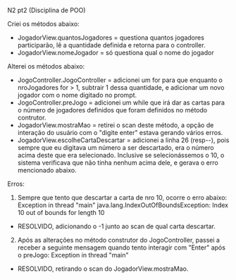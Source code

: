 N2 pt2 (Disciplina de POO)

Criei os métodos abaixo:
- JogadorView.quantosJogadores = questiona quantos jogadores participarão, lê a quantidade definida e retorna para o controller.
- JogadorView.nomeJogador = só questiona qual o nome do jogador

Alterei os métodos abaixo:
- JogoController.JogoController = adicionei um for para que enquanto o nroJogadores for > 1, subtrair 1 dessa quantidade, e adicionar um novo jogador com o nome digitado no prompt.
- JogoController.preJogo = adicionei um while que irá dar as cartas para o número de jogadores definidos que foram definidos no método contrutor.
- JogadorView.mostraMao = retirei o scan deste método, a opção de interação do usuário com o "digite enter" estava gerando vários erros.
- JogadorView.escolheCartaDescartar = adicionei a linha 26 (resp--), pois sempre que eu digitava um número a ser descartado, era o número acima deste que era selecionado. Inclusive se selecionássemos o 10, o sistema verificava que não tinha nenhum acima dele, e gerava o erro mencionado abaixo.

Erros:
1. Sempre que tento que descartar a carta de nro 10, ocorre o erro abaixo:
Exception in thread "main" java.lang.IndexOutOfBoundsException: Index 10 out of bounds for length 10
- RESOLVIDO, adicionando o -1 junto ao scan de qual carta descartar.

2. Após as alterações no método construtor do JogoController, passei a receber a seguinte mensagem quando tento interagir com "Enter" após o preJogo:
Exception in thread "main" 
- RESOLVIDO, retirando o scan do JogadorView.mostraMao.
